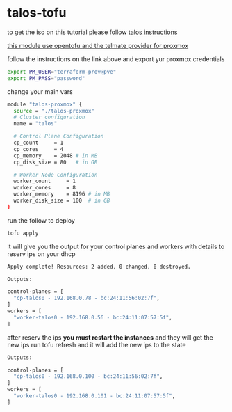 # talos-tofu
to get the iso on this tutorial please follow [talos instructions](https://www.talos.dev/v1.10/talos-guides/install/virtualized-platforms/proxmox/)

[this module use opentofu and the telmate provider for proxmox](https://search.opentofu.org/provider/telmate/proxmox/latest)

follow the instructions on the link above and export yur proxmox credentials

```bash
export PM_USER="terraform-prov@pve"
export PM_PASS="password"
```

change your main vars

```bash
module "talos-proxmox" {
  source = "./talos-proxmox"
  # Cluster configuration
  name = "talos"

  # Control Plane Configuration
  cp_count     = 1
  cp_cores     = 4
  cp_memory    = 2048 # in MB
  cp_disk_size = 80   # in GB

  # Worker Node Configuration
  worker_count     = 1
  worker_cores     = 8
  worker_memory    = 8196 # in MB
  worker_disk_size = 100  # in GB
}
```

run the follow to deploy

```bash
tofu apply 
```

it will give you the output for your control planes and workers with details to reserv ips on your dhcp

```bash
Apply complete! Resources: 2 added, 0 changed, 0 destroyed.

Outputs:

control-planes = [
  "cp-talos0 - 192.168.0.78 - bc:24:11:56:02:7f",
]
workers = [
  "worker-talos0 - 192.168.0.56 - bc:24:11:07:57:5f",
]
```

after reserv the ips **you must restart the instances** and they will get the new ips
run tofu refresh and it will add the new ips to the state

```bash
Outputs:

control-planes = [
  "cp-talos0 - 192.168.0.100 - bc:24:11:56:02:7f",
]
workers = [
  "worker-talos0 - 192.168.0.101 - bc:24:11:07:57:5f",
]
```
